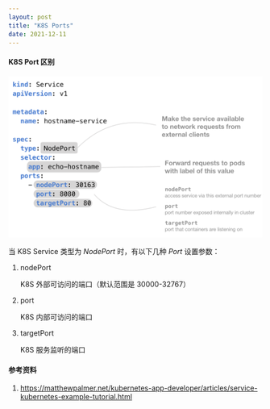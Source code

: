 ```yaml
---
layout: post
title: "K8S Ports"
date: 2021-12-11
---
```


#### **K8S Port 区别**

![service-annotated.png](/assets/service-annotated.png)

当 K8S Service 类型为 _NodePort_ 时，有以下几种 _Port_ 设置参数：

1. nodePort

   K8S 外部可访问的端口（默认范围是 30000-32767）

2. port

   K8S 内部可访问的端口

3. targetPort

   K8S 服务监听的端口

#### **参考资料**

1. <https://matthewpalmer.net/kubernetes-app-developer/articles/service-kubernetes-example-tutorial.html>
